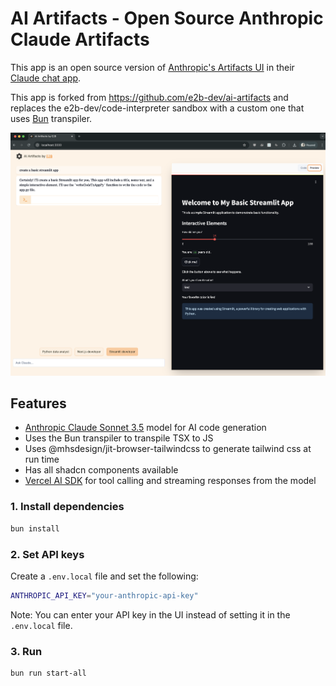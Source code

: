 # AI Artifacts - Open Source Anthropic Claude Artifacts
This app is an open source version of [Anthropic's Artifacts UI](https://www.anthropic.com/news/claude-3-5-sonnet) in their [Claude chat app](https://claude.ai/).

This app is forked from https://github.com/e2b-dev/ai-artifacts and replaces the e2b-dev/code-interpreter sandbox with a custom one that uses [Bun](https://bun.sh/) transpiler.

![Preview](preview.png)

## Features
- [Anthropic Claude Sonnet 3.5](https://www.anthropic.com/) model for AI code generation
- Uses the Bun transpiler to transpile TSX to JS
- Uses @mhsdesign/jit-browser-tailwindcss to generate tailwind css at run time
- Has all shadcn components available
- [Vercel AI SDK](https://sdk.vercel.ai/docs/introduction) for tool calling and streaming responses from the model

### 1. Install dependencies
```sh
bun install
```

### 2. Set API keys
Create a `.env.local` file and set the following:
```sh
ANTHROPIC_API_KEY="your-anthropic-api-key"
```
Note: You can enter your API key in the UI instead of setting it in the `.env.local` file.

### 3. Run
```sh
bun run start-all
```
